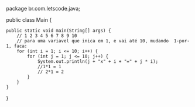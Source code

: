 package br.com.letscode.java;

public class Main {

    public static void main(String[] args) {
        // 1 2 3 4 5 6 7 8 9 10
        // para uma variavel que inica em 1, e vai até 10, mudando  1-por-1, faca:
        for (int i = 1; i <= 10; i++) {
            for (int j = 1; j <= 10; j++) {
                System.out.println(j + "x" + i + "=" + j * i);
                //1*1 = 1
                // 2*1 = 2
            }
        }
    }
}
